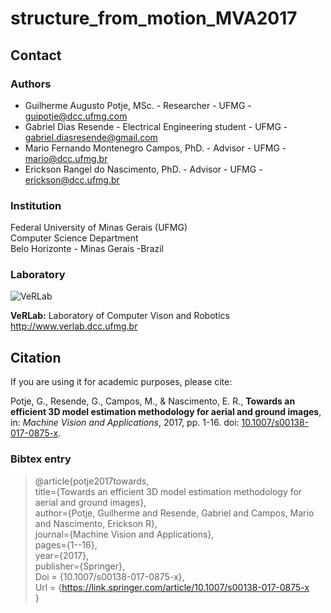 # structure_from_motion_MVA2017

## Contact ##

### Authors ###

* Guilherme Augusto Potje, MSc. - Researcher - UFMG - guipotje@dcc.ufmg.com
* Gabriel Dias Resende - Electrical Engineering student - UFMG - gabriel.diasresende@gmail.com
* Mario Fernando Montenegro Campos, PhD. - Advisor - UFMG - mario@dcc.ufmg.br
* Erickson Rangel do Nascimento, PhD. - Advisor - UFMG - erickson@dcc.ufmg.br

### Institution ###

Federal University of Minas Gerais (UFMG)  
Computer Science Department  
Belo Horizonte - Minas Gerais -Brazil 

### Laboratory ###

![VeRLab](https://www.dcc.ufmg.br/dcc/sites/default/files/public/verlab-logo.png)

**VeRLab:** Laboratory of Computer Vison and Robotics   
http://www.verlab.dcc.ufmg.br

## Citation ##

If you are using it for academic purposes, please cite: 

Potje, G., Resende, G., Campos, M., & Nascimento, E. R., **Towards an efficient 3D model estimation methodology for aerial and ground images**, in: _Machine Vision and Applications_, 2017, pp. 1-16. doi: [10.1007/s00138-017-0875-x](https://link.springer.com/article/10.1007/s00138-017-0875-x).

### Bibtex entry ###

>@article{potje2017towards,    
>  title={Towards an efficient 3D model estimation methodology for aerial and ground images},    
>  author={Potje, Guilherme and Resende, Gabriel and Campos, Mario and Nascimento, Erickson R},    
>  journal={Machine Vision and Applications},    
>  pages={1--16},    
>  year={2017},     
>  publisher={Springer},    
>  Doi = {10.1007/s00138-017-0875-x},    
>  Url = {https://link.springer.com/article/10.1007/s00138-017-0875-x    
>  }     


